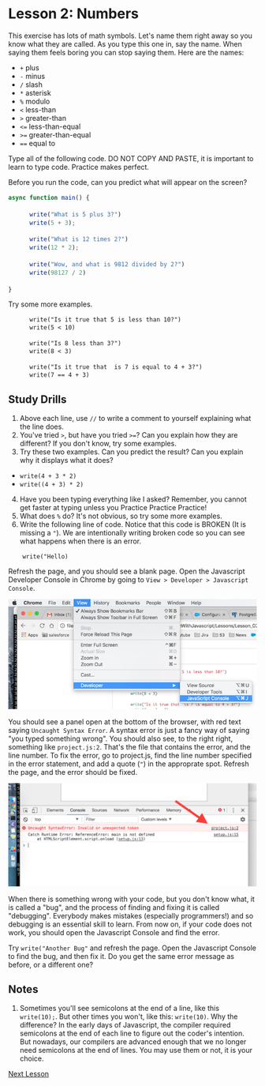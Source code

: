 # Lesson 2: Numbers

This exercise has lots of math symbols. Let's name them right away so you know what they are called. As you type this one in, say the name. When saying them feels boring you can stop saying them. Here are the names:

- `+` plus
- `-` minus
- `/` slash
- `*` asterisk
- `%` modulo
- `<` less-than
- `>` greater-than
- `<=` less-than-equal
- `>=` greater-than-equal
- `==` equal to

Type all of the following code. DO NOT COPY AND PASTE, it is important to learn to type code. Practice makes perfect.

Before you run the code, can you predict what will appear on the screen?

```javascript
async function main() {

      write("What is 5 plus 3?")
      write(5 + 3);
      
      write("What is 12 times 2?")
      write(12 * 2);
      
      write("Wow, and what is 9812 divided by 2?")
      write(98127 / 2)

}
```

Try some more examples.

```
      write("Is it true that 5 is less than 10?")
      write(5 < 10)

      write("Is 8 less than 3?")
      write(8 < 3)

      write("Is it true that  is 7 is equal to 4 + 3?")
      write(7 == 4 + 3)

```

## Study Drills
1. Above each line, use `//` to write a comment to yourself explaining what the line does.
2. You've tried `>`, but have you tried `>=`? Can you explain how they are different? If you don't know, try some examples. 
3. Try these two examples. Can you predict the result? Can you explain why it displays what it does?
  - `write(4 + 3 * 2)`
  - `write((4 + 3) * 2)`
4. Have you been typing everything like I asked? Remember, you cannot get faster at typing unless you Practice Practice Practice!
5. What does `%` do? It's not obvious, so try some more examples.
6. Write the following line of code. Notice that this code is BROKEN (It is missing a `"`). We are intentionally writing broken code so you can see what happens when there is an error.
```
    write("Hello)
```
Refresh the page, and you should see a blank page. Open the Javascript Developer Console in Chrome by going to `View > Developer > Javascript Console`.

![alt text](images/open_dev_tools.png "")

You should see a panel open at the bottom of the browser, with red text saying `Uncaught Syntax Error`. A syntax error is just a fancy way of saying "you typed something wrong". You should also see, to the right right, something like `project.js:2`. That's the file that contains the error, and the line number. To fix the error, go to project.js, find the line number specified in the error statement, and add a quote (`"`) in the approprate spot. Refresh the page, and the error should be fixed. 

![alt text](images/dev_tool_lineno.png "")

When there is something wrong with your code, but you don't know what, it is called a "bug", and the process of finding and fixing it is called "debugging". Everybody makes mistakes (especially programmers!) and so debugging is an essential skill to learn. From now on, if your code does not work, you should open the Javascript Console and find the error.

Try `write("Another Bug"` and refresh the page. Open the Javascript Console to find the bug, and then fix it. Do you get the same error message as before, or a different one?

## Notes
1. Sometimes you'll see semicolons at the end of a line, like this `write(10);`. But other times you won't, like this: `write(10)`. Why the difference? In the early days of Javascript, the compiler required semicolons at the end of each line to figure out the coder's intention. But nowadays, our compilers are advanced enough that we no longer need semicolons at the end of lines. You may use them or not, it is your choice.

[Next Lesson](Lesson_03.md)

